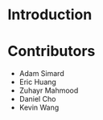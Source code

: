 # Introduction

# Contributors 
- Adam Simard
- Eric Huang
- Zuhayr Mahmood
- Daniel Cho
- Kevin Wang
